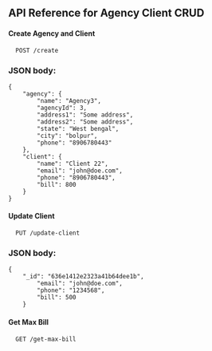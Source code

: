 
## API Reference for Agency Client CRUD

#### Create Agency and Client

```http
  POST /create
```
### JSON body:
```
{
    "agency": {
        "name": "Agency3",
        "agencyId": 3,
        "address1": "Some address",
        "address2": "Some address",
        "state": "West bengal",
        "city": "bolpur",
        "phone": "8906780443"
    },
    "client": {
        "name": "Client 22",
        "email": "john@doe.com",
        "phone": "8906780443",
        "bill": 800
    }
}
```

#### Update Client

```http
  PUT /update-client
```
### JSON body:
``` 
{
    "_id": "636e1412e2323a41b64dee1b",
        "email": "john@doe.com",
        "phone": "1234568",
        "bill": 500
    }
```

#### Get Max Bill

```http
  GET /get-max-bill
```



